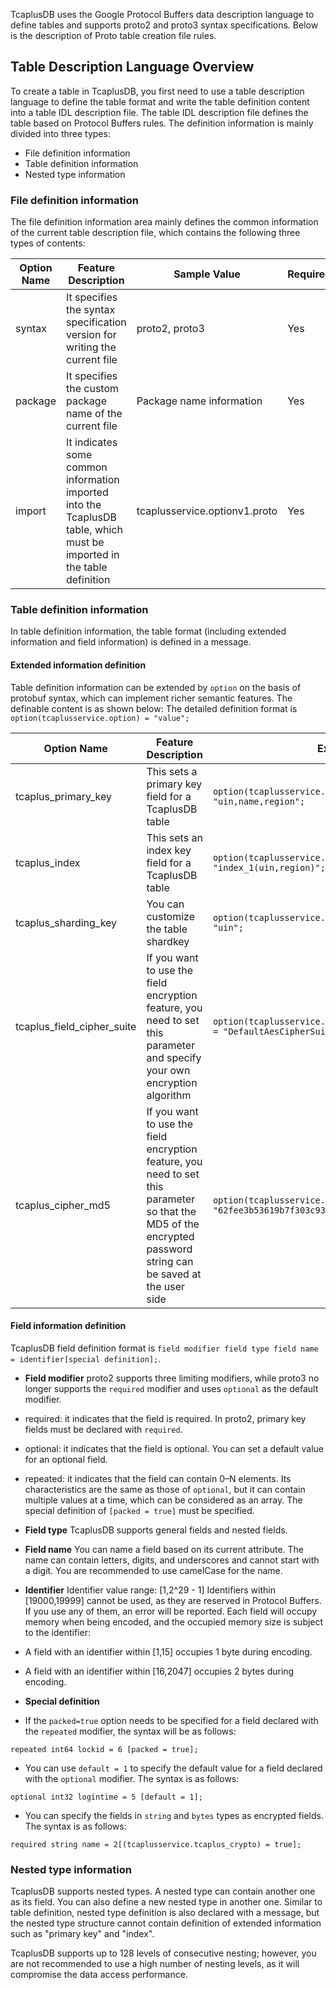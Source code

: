 TcaplusDB uses the Google Protocol Buffers data description language to define tables and supports proto2 and proto3 syntax specifications. Below is the description of Proto table creation file rules.

## Table Description Language Overview
To create a table in TcaplusDB, you first need to use a table description language to define the table format and write the table definition content into a table IDL description file.
The table IDL description file defines the table based on Protocol Buffers rules.
The definition information is mainly divided into three types:
- File definition information
- Table definition information
- Nested type information

### File definition information
The file definition information area mainly defines the common information of the current table description file, which contains the following three types of contents:

| Option Name | Feature Description | Sample Value | Required |
| --- | --- | --- | --- |
| syntax | It specifies the syntax specification version for writing the current file | proto2, proto3 | Yes |
| package | It specifies the custom package name of the current file | Package name information | Yes |
| import | It indicates some common information imported into the TcaplusDB table, which must be imported in the table definition | tcaplusservice.optionv1.proto | Yes |


### Table definition information
In table definition information, the table format (including extended information and field information) is defined in a message.

#### Extended information definition
Table definition information can be extended by `option` on the basis of protobuf syntax, which can implement richer semantic features. The definable content is as shown below:
The detailed definition format is `option(tcaplusservice.option) = "value";`

| Option Name | Feature Description | Example | Required |
| --- | --- | --- | --- |
| tcaplus_primary_key | This sets a primary key field for a TcaplusDB table | `option(tcaplusservice.tcaplus_primary_key) = "uin,name,region";` | Yes |
| tcaplus_index | This sets an index key field for a TcaplusDB table | `option(tcaplusservice.tcaplus_index) = "index_1(uin,region)";` | No |
| tcaplus_sharding_key | You can customize the table shardkey | `option(tcaplusservice.tcaplus_sharding_key) = "uin";` | No |
| tcaplus_field_cipher_suite | If you want to use the field encryption feature, you need to set this parameter and specify your own encryption algorithm | `option(tcaplusservice.tcaplus_field_cipher_suite) = "DefaultAesCipherSuite";` | No |
| tcaplus_cipher_md5 | If you want to use the field encryption feature, you need to set this parameter so that the MD5 of the encrypted password string can be saved at the user side | `option(tcaplusservice.tcaplus_cipher_md5)= "62fee3b53619b7f303c939964c6f2c4b";` | No |

#### Field information definition
TcaplusDB field definition format is `field modifier field type field name = identifier[special definition];`.

- **Field modifier**
proto2 supports three limiting modifiers, while proto3 no longer supports the `required` modifier and uses `optional` as the default modifier.
 - required: it indicates that the field is required. In proto2, primary key fields must be declared with `required`.
 - optional: it indicates that the field is optional. You can set a default value for an optional field.
 - repeated: it indicates that the field can contain 0–N elements. Its characteristics are the same as those of `optional`, but it can contain multiple values at a time, which can be considered as an array. The special definition of `[packed = true]` must be specified.

- **Field type**
TcaplusDB supports general fields and nested fields.

- **Field name**
You can name a field based on its current attribute. The name can contain letters, digits, and underscores and cannot start with a digit. You are recommended to use camelCase for the name.

- **Identifier**
Identifier value range: [1,2^29 - 1]
Identifiers within [19000,19999] cannot be used, as they are reserved in Protocol Buffers. If you use any of them, an error will be reported.
Each field will occupy memory when being encoded, and the occupied memory size is subject to the identifier:
 - A field with an identifier within [1,15] occupies 1 byte during encoding.
 - A field with an identifier within [16,2047] occupies 2 bytes during encoding.

- **Special definition**
 - If the `packed=true` option needs to be specified for a field declared with the `repeated` modifier, the syntax will be as follows:
```
repeated int64 lockid = 6 [packed = true]; 
```
 - You can use `default = 1` to specify the default value for a field declared with the `optional` modifier. The syntax is as follows:
```
optional int32 logintime = 5 [default = 1];
```
 - You can specify the fields in `string` and `bytes` types as encrypted fields. The syntax is as follows:
```
required string name = 2[(tcaplusservice.tcaplus_crypto) = true];
```

### Nested type information
TcaplusDB supports nested types. A nested type can contain another one as its field. You can also define a new nested type in another one.
Similar to table definition, nested type definition is also declared with a message, but the nested type structure cannot contain definition of extended information such as "primary key" and "index".

TcaplusDB supports up to 128 levels of consecutive nesting; however, you are not recommended to use a high number of nesting levels, as it will compromise the data access performance.
